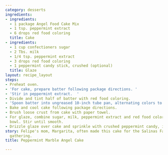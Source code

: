 ```yaml
---
category: desserts
ingredients:
- ingredients:
  - 1 package Angel Food Cake Mix
  - 1 tsp. peppermint extract
  - 6 drops red food coloring
  title: Cake
- ingredients:
  - 1 cup confectioners sugar
  - 2 Tbs. milk
  - 1/4 tsp. peppermint extract
  - 3 drops red food coloring
  - 1 peppermint candy stick, crushed (optional)
  title: Glaze
layout: recipe_layout
steps:
- Preheat oven.
- 'For cake, prepare batter following package directions. '
- 'Stir in peppermint extract.  '
- Divide and tint half of batter with red food coloring.
- 'Spoon batter into ungreased 10-inch tube pan, alternating colors to marble. '
- Bake and cool cake following package directions.
- Brush loose crust from cake with paper towel.
- For glaze, combine sugar, milk, peppermint extract and red food coloring in small
  bowl. Stir until smooth.
- Drizzle glaze over cake and sprinkle with crushed peppermint candy, if desired.
story: Felipe's mom, Margarita, often made this cake for the Salinas Family Christmas
  gathering.
title: Peppermint Marble Angel Cake

---
```

